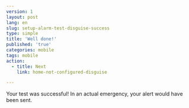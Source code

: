 ```yaml
---
version: 1
layout: post
lang: en
slug: setup-alarm-test-disguise-success
type: simple
title: 'Well done!'
published: 'true'
categories: mobile
tags: mobile
action:
  - title: Next
    link: home-not-configured-disguise

---
```


Your test was successful! In an actual emergency, your alert would have been sent.